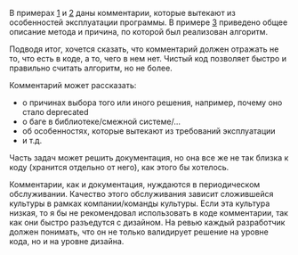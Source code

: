 В примерах [1](1%2FPromotedCashbackAvailabilityService.kt) и [2](2%2FConfirmationService.kt) даны комментарии, которые вытекают из особенностей эксплуатации программы.
В примере [3](3%2FCardsSectionService.kt) приведено общее описание метода и причина, по которой был реализован алгоритм.

Подводя итог, хочется сказать, что комментарий должен отражать не то, что есть в коде, а то, чего в нем нет. Чистый код позволяет быстро и правильно считать алгоритм, но не более. 

Комментарий может рассказать:
* о причинах выбора того или иного решения, например, почему оно стало deprecated
* о баге в библиотеке/смежной системе/...
* об особенностях, которые вытекают из требований эксплуатации
* и т.д.

Часть задач может решить документация, но она все же не так близка к коду (хранится отдельно от него), как этого бы хотелось.

Комментарии, как и документация, нуждаются в периодическом обслуживании. Качество этого обслуживания зависит сложившейся культуры в рамках компании/команды культуры. Если эта культура низкая, то я бы не рекомендовал использовать в коде комментарии, так как они быстро разъедутся с дизайном. На ревью каждый разработчик должен понимать, что он не только валидирует решение на уровне кода, но и на уровне дизайна.